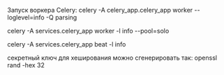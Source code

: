 Запуск воркера Celery:
celery -A celery_app.celery_app worker --loglevel=info -Q parsing

celery -A services.celery_app worker -l info --pool=solo

celery -A services.celery_app beat -l info

секретный ключ для хеширования можно сгенерировать так:
openssl rand -hex 32
